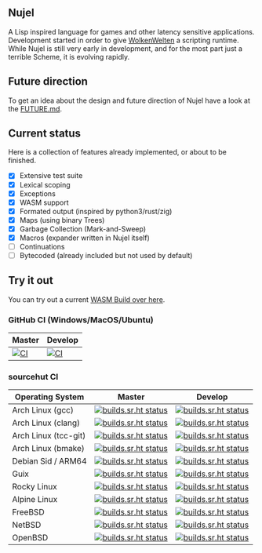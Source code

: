 Nujel
--------------------------------------------------------
A Lisp inspired language for games and other latency sensitive applications.
Development started in order to give [WolkenWelten](https://sr.ht/~melchizedek6809/WolkenWelten/) a scripting runtime.
While Nujel is still very early in development, and for the most part just a terrible Scheme, it is evolving
rapidly.

## Future direction
To get an idea about the design and future direction of Nujel have a look at the [FUTURE.md](/FUTURE.md).

## Current status
Here is a collection of features already implemented, or about to be finished.
- [X] Extensive test suite
- [X] Lexical scoping
- [X] Exceptions
- [X] WASM support
- [X] Formated output (inspired by python3/rust/zig)
- [X] Maps (using binary Trees)
- [X] Garbage Collection (Mark-and-Sweep)
- [X] Macros (expander written in Nujel itself)
- [ ] Continuations
- [ ] Bytecoded (already included but not used by default)

## Try it out
You can try out a current [WASM Build over here](https://wolkenwelten.net/nujel/).

### GitHub CI (Windows/MacOS/Ubuntu)
| Master | Develop   |
|--------|-----------|
| [![CI](https://github.com/Melchizedek6809/Nujel/actions/workflows/ci.yml/badge.svg?branch=master)](https://github.com/Melchizedek6809/Nujel/actions/workflows/ci.yml) | [![CI](https://github.com/Melchizedek6809/Nujel/actions/workflows/ci.yml/badge.svg?branch=develop)](https://github.com/Melchizedek6809/Nujel/actions/workflows/ci.yml) |

### sourcehut CI
| Operating System     | Master | Develop |
|----------------------|--------|---------|
| Arch Linux (gcc)     | [![builds.sr.ht status](https://builds.sr.ht/~melchizedek6809/Nujel/commits/master/arch.yml.svg)](https://builds.sr.ht/~melchizedek6809/Nujel/commits/master/arch.yml?)| [![builds.sr.ht status](https://builds.sr.ht/~melchizedek6809/Nujel/commits/develop/arch.yml.svg)](https://builds.sr.ht/~melchizedek6809/Nujel/commits/develop/arch.yml?)|
| Arch Linux (clang)   | [![builds.sr.ht status](https://builds.sr.ht/~melchizedek6809/Nujel/commits/master/arch_clang.yml.svg)](https://builds.sr.ht/~melchizedek6809/Nujel/commits/master/arch_clang.yml?)| [![builds.sr.ht status](https://builds.sr.ht/~melchizedek6809/Nujel/commits/develop/arch_clang.yml.svg)](https://builds.sr.ht/~melchizedek6809/Nujel/commits/develop/arch_clang.yml?)|
| Arch Linux (tcc-git) | [![builds.sr.ht status](https://builds.sr.ht/~melchizedek6809/Nujel/commits/master/arch_tcc.yml.svg)](https://builds.sr.ht/~melchizedek6809/Nujel/commits/master/arch_tcc.yml?)| [![builds.sr.ht status](https://builds.sr.ht/~melchizedek6809/Nujel/commits/develop/arch_tcc.yml.svg)](https://builds.sr.ht/~melchizedek6809/Nujel/commits/develop/arch_tcc.yml?)|
| Arch Linux (bmake)   | [![builds.sr.ht status](https://builds.sr.ht/~melchizedek6809/Nujel/commits/master/arch_bmake.yml.svg)](https://builds.sr.ht/~melchizedek6809/Nujel/commits/master/arch_bmake.yml?)| [![builds.sr.ht status](https://builds.sr.ht/~melchizedek6809/Nujel/commits/develop/arch_bmake.yml.svg)](https://builds.sr.ht/~melchizedek6809/Nujel/commits/develop/arch_bmake.yml?)|
| Debian Sid / ARM64   | [![builds.sr.ht status](https://builds.sr.ht/~melchizedek6809/Nujel/commits/master/debian_arm.yml.svg)](https://builds.sr.ht/~melchizedek6809/Nujel/commits/master/debian_arm.yml?)| [![builds.sr.ht status](https://builds.sr.ht/~melchizedek6809/Nujel/commits/develop/debian_arm.yml.svg)](https://builds.sr.ht/~melchizedek6809/Nujel/commits/develop/debian_arm.yml?)|
| Guix                 | [![builds.sr.ht status](https://builds.sr.ht/~melchizedek6809/Nujel/commits/master/guix.yml.svg)](https://builds.sr.ht/~melchizedek6809/Nujel/commits/master/guix.yml?)| [![builds.sr.ht status](https://builds.sr.ht/~melchizedek6809/Nujel/commits/develop/guix.yml.svg)](https://builds.sr.ht/~melchizedek6809/Nujel/commits/develop/guix.yml?)|
| Rocky Linux          | [![builds.sr.ht status](https://builds.sr.ht/~melchizedek6809/Nujel/commits/master/rocky.yml.svg)](https://builds.sr.ht/~melchizedek6809/Nujel/commits/master/rocky.yml?)| [![builds.sr.ht status](https://builds.sr.ht/~melchizedek6809/Nujel/commits/develop/rocky.yml.svg)](https://builds.sr.ht/~melchizedek6809/Nujel/commits/develop/rocky.yml?)|
| Alpine Linux         | [![builds.sr.ht status](https://builds.sr.ht/~melchizedek6809/Nujel/commits/master/alpine.yml.svg)](https://builds.sr.ht/~melchizedek6809/Nujel/commits/master/alpine.yml?)| [![builds.sr.ht status](https://builds.sr.ht/~melchizedek6809/Nujel/commits/develop/alpine.yml.svg)](https://builds.sr.ht/~melchizedek6809/Nujel/commits/develop/alpine.yml?)|
| FreeBSD              | [![builds.sr.ht status](https://builds.sr.ht/~melchizedek6809/Nujel/commits/master/freebsd.yml.svg)](https://builds.sr.ht/~melchizedek6809/Nujel/commits/master/freebsd.yml?)| [![builds.sr.ht status](https://builds.sr.ht/~melchizedek6809/Nujel/commits/develop/freebsd.yml.svg)](https://builds.sr.ht/~melchizedek6809/Nujel/commits/develop/freebsd.yml?)|
| NetBSD               | [![builds.sr.ht status](https://builds.sr.ht/~melchizedek6809/Nujel/commits/master/netbsd.yml.svg)](https://builds.sr.ht/~melchizedek6809/Nujel/commits/master/netbsd.yml?)| [![builds.sr.ht status](https://builds.sr.ht/~melchizedek6809/Nujel/commits/develop/netbsd.yml.svg)](https://builds.sr.ht/~melchizedek6809/Nujel/commits/develop/netbsd.yml?)|
| OpenBSD              | [![builds.sr.ht status](https://builds.sr.ht/~melchizedek6809/Nujel/commits/master/openbsd.yml.svg)](https://builds.sr.ht/~melchizedek6809/Nujel/commits/master/openbsd.yml?)| [![builds.sr.ht status](https://builds.sr.ht/~melchizedek6809/Nujel/commits/develop/openbsd.yml.svg)](https://builds.sr.ht/~melchizedek6809/Nujel/commits/develop/openbsd.yml?)|
